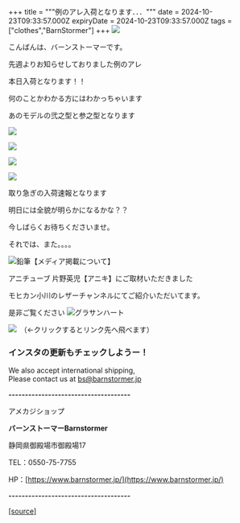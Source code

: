 +++
title = """例のアレ入荷となります．．．"""
date = 2024-10-23T09:33:57.000Z
expiryDate = 2024-10-23T09:33:57.000Z
tags = ["clothes","BarnStormer"]
+++
[![](https://stat.ameba.jp/user_images/20231023/16/barnstormer-go/b2/03/p/o0420015015354743273.png)](https://ameblo.jp/barnstormer-go/entry-12825670498.html)

こんばんは、バーンストーマーです。

先週よりお知らせしておりました例のアレ

本日入荷となります！！

何のことかわかる方にはわかっちゃいます

あのモデルの弐之型と参之型となります

  
[![](https://stat.ameba.jp/user_images/20241023/17/barnstormer-go/14/bf/j/o0266040015501362285.jpg)](https://stat.ameba.jp/user_images/20241023/17/barnstormer-go/14/bf/j/o0266040015501362285.jpg)

[![](https://stat.ameba.jp/user_images/20241023/17/barnstormer-go/a7/7a/j/o0266040015501362289.jpg)](https://stat.ameba.jp/user_images/20241023/17/barnstormer-go/a7/7a/j/o0266040015501362289.jpg)

[![](https://stat.ameba.jp/user_images/20241023/17/barnstormer-go/97/b7/j/o0266040015501362295.jpg)](https://stat.ameba.jp/user_images/20241023/17/barnstormer-go/97/b7/j/o0266040015501362295.jpg)

[![](https://stat.ameba.jp/user_images/20241023/17/barnstormer-go/b7/08/j/o0266040015501362298.jpg)](https://stat.ameba.jp/user_images/20241023/17/barnstormer-go/b7/08/j/o0266040015501362298.jpg)

取り急ぎの入荷速報となります

明日には全貌が明らかになるかな？？

今しばらくお待ちくださいませ。

それでは、また。。。。

![鉛筆](https://stat100.ameba.jp/blog/ucs/img/char/char3/519.png)【メディア掲載について】

アニチューブ 片野英児【アニキ】にご取材いただきました

モヒカン小川のレザーチャンネルにてご紹介いただいてます。

是非ご覧ください ![グラサンハート](https://stat100.ameba.jp/blog/ucs/img/char/char3/148.png)

[![](https://stat.ameba.jp/user_images/20230412/16/barnstormer-go/6a/23/p/o0108010815269242493.png)](https://www.instagram.com/barnstormer_daily/)　（←クリックするとリンク先へ飛べます）

### インスタの更新もチェックしようー！

We also accept international shipping,  
Please contact us at bs@barnstormer.jp

**\-------------------------------------**

アメカジショップ

**バーンストーマーBarnstormer**

静岡県御殿場市御殿場17

TEL：0550-75-7755

HP：[https://www.barnstormer.jp/](https://www.barnstormer.jp/)

**\-------------------------------------**

[[source]](https://ameblo.jp/barnstormer-go/entry-12872350149.html)
